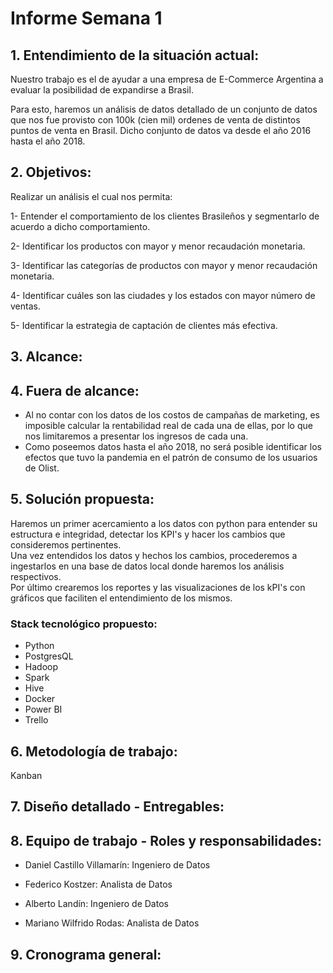 # **Informe Semana 1**
## **1. Entendimiento de la situación actual:**
Nuestro trabajo es el de ayudar a una empresa de E-Commerce Argentina a evaluar la posibilidad de expandirse a Brasil.

Para esto, haremos un análisis de datos detallado de un conjunto de datos que nos fue provisto con 100k (cien mil) ordenes de venta de distintos puntos de venta en Brasil. Dicho conjunto de datos va desde el año 2016 hasta el año 2018.


## **2. Objetivos:**
Realizar un análisis el cual nos permita:  

1- Entender el comportamiento de los clientes Brasileños y segmentarlo de acuerdo a dicho comportamiento.

2- Identificar los productos con mayor y menor recaudación monetaria.

3- Identificar las categorías de productos con mayor y menor recaudación monetaria.

4- Identificar cuáles son las ciudades y los estados con mayor número de ventas.

5- Identificar la estrategia de captación de clientes más efectiva.


## **3. Alcance:**


## **4. Fuera de alcance:**

- Al no contar con los datos de los costos de campañas de marketing, es imposible calcular la rentabilidad real de cada una de ellas, por lo que nos limitaremos a presentar los ingresos de cada una.
- Como poseemos datos hasta el año 2018, no será posible identificar los efectos que tuvo la pandemia en el patrón de consumo de los usuarios de Olist.

## **5. Solución propuesta:**
Haremos un primer acercamiento a los datos con python para entender su estructura e integridad, detectar los KPI's y hacer los cambios que consideremos pertinentes.  
Una vez entendidos los datos y hechos los cambios, procederemos a ingestarlos en una base de datos local donde haremos los análisis respectivos.  
Por último crearemos los reportes y las visualizaciones de los kPI's con gráficos que faciliten el entendimiento de los mismos.

### **Stack tecnológico propuesto:**  
- Python
- PostgresQL
- Hadoop
- Spark 
- Hive
- Docker
- Power BI
- Trello


## **6. Metodología de trabajo:**
Kanban


## **7. Diseño detallado - Entregables:**


## **8. Equipo de trabajo - Roles y responsabilidades:**

- Daniel Castillo Villamarín: Ingeniero de Datos

- Federico Kostzer: Analista de Datos

- Alberto Landín: Ingeniero de Datos

- Mariano Wilfrido Rodas: Analista de Datos

## **9. Cronograma general:**
